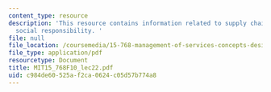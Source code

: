 ```yaml
---
content_type: resource
description: 'This resource contains information related to supply chain systems:
  social responsibility. '
file: null
file_location: /coursemedia/15-768-management-of-services-concepts-design-and-delivery-fall-2010/c984de60525af2ca0624c05d57b774a8_MIT15_768F10_lec22.pdf
file_type: application/pdf
resourcetype: Document
title: MIT15_768F10_lec22.pdf
uid: c984de60-525a-f2ca-0624-c05d57b774a8
---
```

